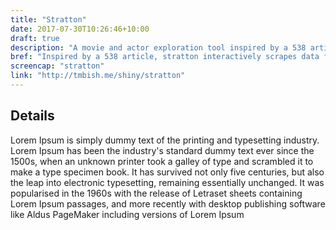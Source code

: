 ```yaml
---
title: "Stratton"
date: 2017-07-30T10:26:46+10:00
draft: true
description: "A movie and actor exploration tool inspired by a 538 article."
bref: "Inspired by a 538 article, stratton interactively scrapes data from the web and presents it for analysis."
screencap: "stratton"
link: "http://tmbish.me/shiny/stratton"
---
```


## Details

Lorem Ipsum is simply dummy text of the printing and typesetting industry. Lorem Ipsum has been the industry's standard dummy text ever since the 1500s, when an unknown printer took a galley of type and scrambled it to make a type specimen book. It has survived not only five centuries, but also the leap into electronic typesetting, remaining essentially unchanged. It was popularised in the 1960s with the release of Letraset sheets containing Lorem Ipsum passages, and more recently with desktop publishing software like Aldus PageMaker including versions of Lorem Ipsum